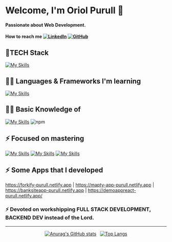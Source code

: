 <h1>Welcome, I'm Oriol Purull 👋<h4>
 
 Passionate about Web Development.
 
 #### How to reach me [![LinkedIn](https://img.shields.io/badge/LinkedIn-0077B5?style=for-the-badge&logo=linkedin&logoColor=white)](https://www.linkedin.com/in/oriol-purull-urrea-23a447115/) [![GitHub](https://img.shields.io/badge/GitHub-181717?style=for-the-badge&logo=github&logoColor=white)](https://github.com/Purullator)


 #### <h2>🌱TECH Stack</h2> [![My Skills](https://skillicons.dev/icons?i=html,css,js,bootstrap,react,php,laravel&perline=7)](https://skillicons.dev)
 #### <h2>🧑‍💻 Languages & Frameworks I'm learning </h2> [![My Skills](https://skillicons.dev/icons?i=ts,vue,nodejs,redux&perline=4)](https://skillicons.dev)
 #### <h2>👨‍💻 Basic Knowledge of </h2> [![My Skills](https://skillicons.dev/icons?i=git,github,mysql&perline=7)](https://skillicons.dev)  ![npm](https://camo.githubusercontent.com/963b1016522e3e37db3a486bd5bed244bdbb7ee52ae2fb43be359fdf5e1a6ecd/68747470733a2f2f696d672e736869656c64732e696f2f62616467652f2d6e706d2d4342333833373f7374796c653d666c61742d737175617265266c6f676f3d6e706d266c6f676f436f6c6f723d7768697465)
 #### <h2> ⚡ Focused on mastering </h2> [![My Skills](https://skillicons.dev/icons?i=php&perline=1)](https://skillicons.dev)  [![My Skills](https://skillicons.dev/icons?i=laravel&perline=1)](https://skillicons.dev)  [![My Skills](https://skillicons.dev/icons?i=react&perline=1)](https://skillicons.dev)
 #### <h2> ⚡ Some Apps that I developed </h2> https://forkify-purull.netlify.app | https://mapty-app-purull.netlify.app | https://banksiteapp-purull.netlify.app | https://demoappreact-purull.netlify.app/
  #### <h3> ⚡ Devoted on workshipping FULL STACK DEVELOPMENT, BACKEND DEV instead of the Lord.</h3>
<hr>

<div align="center">
 
[![Anurag's GitHub stats](https://github-readme-stats.vercel.app/api?username=Purullator&show_icons=true&theme=dracula&count_private=true)](https://github.com/anuraghazra/github-readme-stats)
&nbsp;
[![Top Langs](https://github-readme-stats.vercel.app/api/top-langs/?username=Purullator&layout=compact)](https://github.com/anuraghazra/github-readme-stats)
</div>



